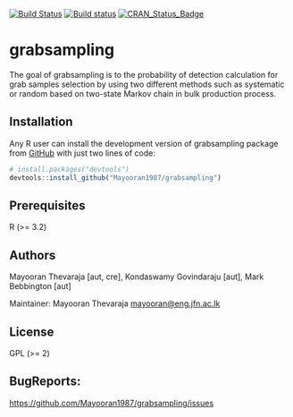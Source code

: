 [![Build Status](https://travis-ci.org/Mayooran1987/grabsampling.svg?branch=master)](https://travis-ci.org/Mayooran1987/grabsampling) [![Build status](https://ci.appveyor.com/api/projects/status/2ousql3kftahm32k?svg=true)](https://ci.appveyor.com/project/Mayooran1987/grabsampling-ub7sv)
[![CRAN_Status_Badge](http://www.r-pkg.org/badges/version/grabsampling)](https://cran.r-project.org/package=grabsampling)
   
# grabsampling

The goal of grabsampling is to the probability of detection calculation for grab samples selection by using two different methods such as systematic or random based on two-state Markov chain in bulk production process.

## Installation

Any R user can install the development version of grabsampling package from [GitHub](https://github.com/) with just two lines of code:

``` r
# install.packages("devtools")
devtools::install_github("Mayooran1987/grabsampling")
```
## Prerequisites

R (>= 3.2)

## Authors
Mayooran Thevaraja [aut, cre], Kondaswamy Govindaraju [aut], Mark Bebbington [aut]

Maintainer: Mayooran Thevaraja <mayooran@eng.jfn.ac.lk>

## License
GPL (>= 2) 

## BugReports: 
  https://github.com/Mayooran1987/grabsampling/issues
